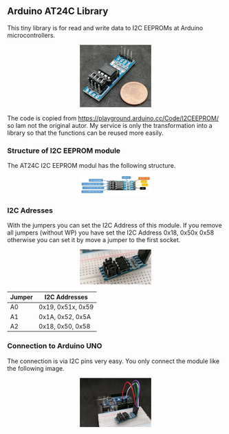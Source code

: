 ## Arduino AT24C Library
This tiny library is for read and write data to I2C EEPROMs at Arduino microcontrollers.

<p align="center" width="100%">
    <img width="33%" src="https://github.com/StefanDraeger/AT24C256EEPROM_lib/blob/main/documentation/AT24C256_EEPROM.png">
</p>


The code is copied from https://playground.arduino.cc/Code/I2CEEPROM/ so Iam not the original autor.
My service is only the transformation into a library so that the functions can be reused more easily.
###  Structure of I2C EEPROM module
The AT24C I2C EEPROM modul has the following structure.

<p align="center" width="100%">
    <img width="33%" src="https://github.com/StefanDraeger/AT24C256EEPROM_lib/blob/main/documentation/I2C_EEPROM_Pinout.webp">
</p>

### I2C Adresses
With the jumpers you can set the I2C Address of this module. If you remove all jumpers (without WP) you have set the I2C Address 0x18, 0x50x 0x58 otherwise you can set it by move a jumper to the first socket. 

<p align="center" width="100%">
    <img width="33%" src="https://github.com/StefanDraeger/AT24C256EEPROM_lib/blob/main/documentation/EEPROM_256K_A0_active.webp">
</p>

|Jumper|I2C Addresses  |
|--|--|
|A0  |0x19, 0x51x, 0x59  |
|A1  |0x1A, 0x52, 0x5A   |
|A2  |0x18, 0x50, 0x58  |

###  Connection to Arduino UNO
The connection is via I2C pins very easy. You only connect the module like the following image.

<p align="center" width="100%">
    <img width="33%" src="https://github.com/StefanDraeger/AT24C256EEPROM_lib/blob/main/documentation/ArduinoUNO_I2C_256K_EEPROM.webp">
</p>